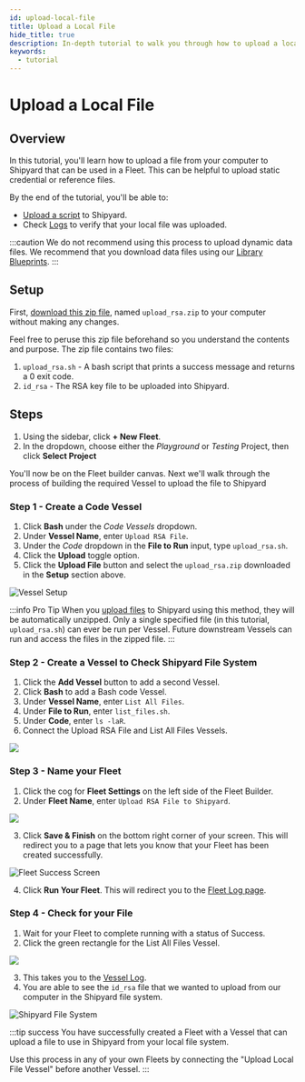 ```yaml
---
id: upload-local-file
title: Upload a Local File
hide_title: true
description: In-depth tutorial to walk you through how to upload a local file to use in your Fleet
keywords:
  - tutorial
---
```



# Upload a Local File

## Overview

In this tutorial, you'll learn how to upload a file from your computer to Shipyard that can be used in a Fleet. This can be helpful to upload static credential or reference files.

By the end of the tutorial, you'll be able to:

- [Upload a script](../reference/code/upload-code.md) to Shipyard.
- Check [Logs](../reference/logs/logs-overview.md) to verify that your local file was uploaded.

:::caution
We do not recommend using this process to upload dynamic data files. We recommend that you download data files using our [Library Blueprints](../reference/blueprints/blueprint-library/blueprint-library-overview.md).
:::

## Setup

First, [download this zip file](https://drive.google.com/file/d/1dlxUFR9MxKdtsO-AdWPEfsWgA2_rr2oc/view?usp=sharing), named `upload_rsa.zip` to your computer without making any changes.

Feel free to peruse this zip file beforehand so you understand the contents and purpose. The zip file contains two files:

1. `upload_rsa.sh` - A bash script that prints a success message and returns a 0 exit code.
2. `id_rsa` - The RSA key file to be uploaded into Shipyard.

## Steps

1. Using the sidebar, click **+ New Fleet**.
2. In the dropdown, choose either the *Playground* or *Testing* Project, then click **Select Project**

You'll now be on the Fleet builder canvas. Next we'll walk through the process of building the required Vessel to upload the file to Shipyard

### Step 1 - Create a Code Vessel

1. Click **Bash** under the _Code Vessels_ dropdown.
2. Under **Vessel Name**, enter `Upload RSA File`.
3. Under the _Code_ dropdown in the **File to Run** input, type `upload_rsa.sh`.
4. Click the **Upload** toggle option.
5. Click the **Upload File** button and select the `upload_rsa.zip` downloaded in the **Setup** section above.

![Vessel Setup](2022-09-19-14-25-39.png)

:::info Pro Tip
When you [upload files](../reference/code/upload-code.md) to Shipyard using this method, they will be automatically unzipped. Only a single specified file (in this tutorial, `upload_rsa.sh`) can ever be run per Vessel. Future downstream Vessels can run and access the files in the zipped file.
:::

### Step 2 - Create a Vessel to Check Shipyard File System

1. Click the **Add Vessel** button to add a second Vessel.
2. Click **Bash** to add a Bash code Vessel.
3. Under **Vessel Name**, enter `List All Files`.
4. Under **File to Run**, enter `list_files.sh`.
5. Under **Code**, enter `ls -laR`.
6. Connect the Upload RSA File and List All Files Vessels.

![](2022-09-19-14-32-18.png)

### Step 3 - Name your Fleet

1. Click the cog for **Fleet Settings** on the left side of the Fleet Builder.
2. Under **Fleet Name**, enter `Upload RSA File to Shipyard`.

![](2022-09-19-14-34-29.png)

3. Click **Save & Finish** on the bottom right corner of your screen. This will redirect you to a page that lets you know that your Fleet has been created successfully.

![Fleet Success Screen](../.gitbook/assets/shipyard_2022_05_13_09_55_44.png)

4. Click **Run Your Fleet**. This will redirect you to the [Fleet Log page](../reference/logs/fleet-logs.md).

### Step 4 - Check for your File

1. Wait for your Fleet to complete running with a status of Success.
2. Click the green rectangle for the List All Files Vessel.

![](2022-09-19-14-50-08.png)

3. This takes you to the [Vessel Log](../reference/logs/vessel-logs.md).
4. You are able to see the `id_rsa` file that we wanted to upload from our computer in the Shipyard file system.

![Shipyard File System](../.gitbook/assets/shipyard_2022_09_19_17_58_52.png)

:::tip success
You have successfully created a Fleet with a Vessel that can upload a file to use in Shipyard from your local file system. 

Use this process in any of your own Fleets by connecting the "Upload Local File Vessel" before another Vessel.
:::


